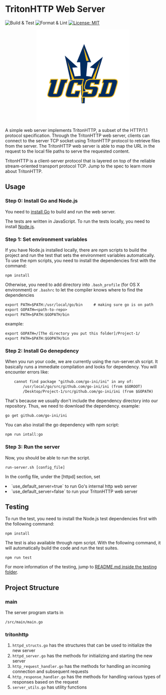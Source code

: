 # TritonHTTP Web Server

![Build & Test](
    https://github.com/jevancc/tritonhttp-web-server/workflows/Build%20&%20Test/badge.svg)
![Format & Lint](
    https://github.com/jevancc/tritonhttp-web-server/workflows/Format%20&%20Lint/badge.svg)
[![License: MIT](https://img.shields.io/badge/License-MIT-yellow.svg)](https://opensource.org/licenses/MIT)

<div align="center"><img width="300" src="./ucsd-logo.png" /></div>

A simple web server implements TritonHTTP, a subset of the HTTP/1.1 protocol specification. Through the TritonHTTP web server, clients can connect to the server TCP socket using TritonHTTP protocol to retrieve files from the server. The TritonHTTP web server is able to map the URL in the request to the local file paths to serve the requested content. 

TritonHTTP is a client-server protocol that is layered on top of the reliable stream-oriented transport protocol TCP. Jump to the spec to learn more about TritonHTTP.

## Usage
### Step 0: Install Go and Node.js

You need to [install Go](https://golang.org/doc/install) to build and run the web server.

The tests are written in JavaScript. To run the tests locally, you need to install [Node.js](https://nodejs.org/en/).


### Step 1: Set environment variables

If you have Node.js installed locally, there are npm scripts to build the project and run the test that sets the environment variables automatically. To use the npm scripts, you need to install the dependencies first with the command:
```
npm install
```

Otherwise, you need to add directory into ```.bash_profile``` (for OS X environment) or ```.bashrc``` to let the compiler knows where to find the dependencies
```
export PATH=$PATH:/usr/local/go/bin     # making sure go is on path
export GOPATH=<path-to-repo>
export PATH=$PATH:$GOPATH/bin
 ```
example:
```
export GOPATH=/[The directory you put this folder]/Project-1/
export PATH=$PATH:$GOPATH/bin
```

### Step 2: Install Go denepdency
When you run your code, we are currently using the run-server.sh script. It basically runs a immediate compilation and looks for dependency. You will encounter errors like:
```
	cannot find package "github.com/go-ini/ini" in any of:
		/usr/local/go/src/github.com/go-ini/ini (from $GOROOT)
		/Desktop/Project-1/src/github.com/go-ini/ini (from $GOPATH)
```
That's because we usually don't include the dependency directory into our repository. Thus, we need to download the dependency.
example:
```
go get github.com/go-ini/ini
```

You can also install the go dependency with npm script:
```
npm run intall:go
```


### Step 3: Run the server
Now, you should be able to run the script. 
```
run-server.sh [config_file]
```
In the config file, under the [httpd] section, set 
<li> `use_default_server=true` to run Go's internal http web server 
<li> `use_default_server=false` to run your TritonHTTP web server

## Testing
To run the test, you need to install the Node.js test dependencies first with the following command:
```
npm install
```
The test is also available through npm script. With the following command, it will automatically build the code and run the test suites.
```
npm run test
```  
For more information of the testing, jump to [README.md inside the testing folder](testing/README.md).

## Project Structure

### main
The server program starts in
```
/src/main/main.go
```

### tritonhttp
1. `httpd_structs.go` has the structures that can be used to initialize the new server
2. `httpd_server.go` has the methods for initializing and starting the new server
3. `http_request_handler.go` has the methods for handling an incoming connection and subsequent requests
4. `http_response_handler.go` has the methods for handling various types of responses based on the request
5. `server_utils.go` has utility functions
